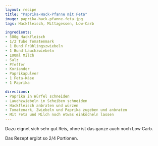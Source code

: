```yaml
---
layout: recipe
title: "Paprika-Hack-Pfanne mit Feta"
image: paprika-hack-pfanne-feta.jpg
tags: Hackfleisch, Mittagessen, Low-Carb

ingredients:
- 500g Hackfleisch
- 1/2 Tube Tomatenmark
- 1 Bund Frühlingszwiebeln
- 1 Bund Lauchzwiebeln
- 100ml Milch
- Salz
- Pfeffer
- Koriander
- Paprikapulver
- 1 Feta-Käse
- 1 Paprika

directions:
- Paprika in Würfel schneiden
- Lauchzwiebeln in Scheiben schneiden
- Hackfleisch anbraten und würzen
- Tomatenark, Zwiebeln und Paprika zugeben und anbraten
- Mit Feta und Milch noch etwas einköcheln lassen
---
```


Dazu eignet sich sehr gut Reis, ohne ist das ganze auch noch Low Carb.

Das Rezept ergibt so 2/4 Portionen.

